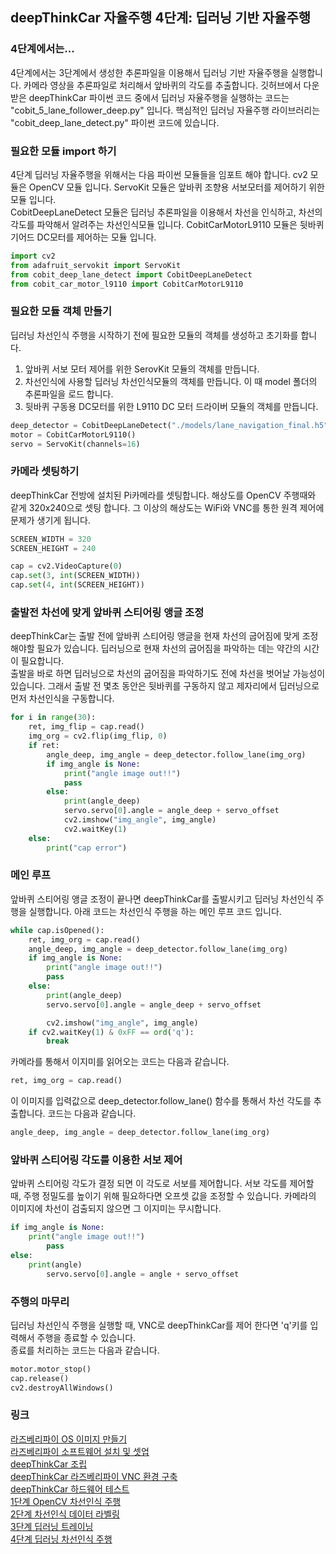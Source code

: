 ## deepThinkCar 자율주행 4단계: 딥러닝 기반 자율주행

### 4단계에서는...
4단계에서는 3단계에서 생성한 추론파일을 이용해서 딥러닝 기반 자율주행을 실행합니다. 카메라 영상을 추론파일로 처리해서 앞바퀴의 각도를 추출합니다. 깃허브에서 다운받은 deepThinkCar 파이썬 코드 중에서 딥러닝 자율주행을 실행하는 코드는 "cobit_5_lane_follower_deep.py" 입니다. 핵심적인 딥러닝 자율주행 라이브러리는 "cobit_deep_lane_detect.py" 파이썬 코드에 있습니다. 

### 필요한 모듈 import 하기
4단계 딥러닝 자율주행을 위해서는 다음 파이썬 모듈들을 임포트 해야 합니다. cv2 모듈은 OpenCV 모듈 입니다. ServoKit 모듈은 앞바퀴 조향용 서보모터를 제어하기 위한 모듈 입니다.     
CobitDeepLaneDetect 모듈은 딥러닝 추론파일을 이용해서 차선을 인식하고, 차선의 각도를 파악해서 알려주는 차선인식모듈 입니다. CobitCarMotorL9110 모듈은 뒷바퀴 기어드 DC모터를 제어하는 모듈 입니다.

```python
import cv2
from adafruit_servokit import ServoKit
from cobit_deep_lane_detect import CobitDeepLaneDetect
from cobit_car_motor_l9110 import CobitCarMotorL9110
```

### 필요한 모듈 객체 만들기
딥러닝 차선인식 주행을 시작하기 전에 필요한 모듈의 객체를 생성하고 초기화를 합니다. 
1. 앞바퀴 서보 모터 제어를 위한 SerovKit 모듈의 객체를 만듭니다. 
2. 차선인식에 사용할 딥러닝 차선인식모듈의 객체를 만듭니다. 이 때 model 폴더의 추론파일을 로드 합니다. 
3. 뒷바퀴 구동용 DC모터를 위한 L9110 DC 모터 드라이버 모듈의 객체를 만듭니다.

```python
deep_detector = CobitDeepLaneDetect("./models/lane_navigation_final.h5")
motor = CobitCarMotorL9110()
servo = ServoKit(channels=16)
```

### 카메라 셋팅하기 
deepThinkCar 전방에 설치된 Pi카메라를 셋팅합니다. 해상도를 OpenCV 주행때와 같게 320x240으로 셋팅 합니다. 그 이상의 해상도는 WiFi와 VNC를 통한 원격 제어에 문제가 생기게 됩니다.
```python
SCREEN_WIDTH = 320
SCREEN_HEIGHT = 240

cap = cv2.VideoCapture(0)
cap.set(3, int(SCREEN_WIDTH))
cap.set(4, int(SCREEN_HEIGHT))
```
### 출발전 차선에 맞게 앞바퀴 스티어링 앵글 조정 
deepThinkCar는 출발 전에 앞바퀴 스티어링 앵글을 현재 차선의 굽어짐에 맞게 조정해야할 필요가 있습니다. 딥러닝으로 현재 차선의 굽어짐을 파악하는 데는 약간의 시간이 필요합니다.    
출발을 바로 하면 딥러닝으로 차선의 굽어짐을 파악하기도 전에 차선을 벗어날 가능성이 있습니다. 그래서 출발 전 몇초 동안은 뒷바퀴를 구동하지 않고 제자리에서 딥러닝으로 먼저 차선인식을 구동합니다. 

```python
for i in range(30):
    ret, img_flip = cap.read()
    img_org = cv2.flip(img_flip, 0)
    if ret:
        angle_deep, img_angle = deep_detector.follow_lane(img_org)
        if img_angle is None:
            print("angle image out!!")
            pass
        else:
            print(angle_deep)
            servo.servo[0].angle = angle_deep + servo_offset			
            cv2.imshow("img_angle", img_angle)
            cv2.waitKey(1)
    else:
        print("cap error")
```	    
		
### 메인 루프  
앞바퀴 스티어링 앵글 조정이 끝나면 deepThinkCar를 출발시키고 딥러닝 차선인식 주행을 실행합니다. 아래 코드는 차선인식 주행을 하는 메인 루프 코드 입니다.  
```python
while cap.isOpened():
    ret, img_org = cap.read()
    angle_deep, img_angle = deep_detector.follow_lane(img_org)
    if img_angle is None:
        print("angle image out!!")
        pass
    else:
        print(angle_deep)
        servo.servo[0].angle = angle_deep + servo_offset

        cv2.imshow("img_angle", img_angle)
    if cv2.waitKey(1) & 0xFF == ord('q'):
        break
```

카메라를 통해서 이지미를 읽어오는 코드는 다음과 같습니다. 
```python
ret, img_org = cap.read()
```
이 이미지를 입력값으로 deep_detector.follow_lane() 함수를 통해서 차선 각도를 추출합니다. 코드는 다음과 같습니다. 
```python
angle_deep, img_angle = deep_detector.follow_lane(img_org)
```

### 앞바퀴 스티어링 각도를 이용한 서보 제어
앞바퀴 스티어링 각도가 결정 되면 이 각도로 서보를 제어합니다. 서보 각도를 제어할 때, 주행 정밀도를 높이기 위해 필요하다면 오프셋 값을 조정할 수 있습니다.
카메라의 이미지에 차선이 검출되지 않으면 그 이지미는 무시합니다. 
```python
if img_angle is None:
    print("angle image out!!")
        pass
else:
    print(angle)
        servo.servo[0].angle = angle + servo_offset
```
### 주행의 마무리
딥러닝 차선인식 주행을 실행할 때, VNC로 deepThinkCar를 제어 한다면 'q'키를 입력해서 주행을 종료할 수 있습니다.    
종료를 처리하는 코드는 다음과 같습니다. 
```python
motor.motor_stop()
cap.release()
cv2.destroyAllWindows() 
```

### 링크
[라즈베리파이 OS 이미지 만들기](https://cobit-git.github.io/deepThinkCar_doc/os)      
[라즈베리파이 소프트웨어 설치 및 셋업](https://cobit-git.github.io/deepThinkCar_doc/setup)      
[deepThinkCar 조립](https://cobit-git.github.io/deepThinkCar_doc/assembly)    
[deepThinkCar 라즈베리파이 VNC 환경 구축](https://cobit-git.github.io/deepThinkCar_doc/vnc)    
[deepThinkCar 하드웨어 테스트](https://cobit-git.github.io/deepThinkCar_doc/hardware)     
[1단계 OpenCV 차선인식 주행](https://cobit-git.github.io/deepThinkCar_doc/step_1)     
[2단계 차선인식 데이터 라벨링](https://cobit-git.github.io/deepThinkCar_doc/step_2)     
[3단계 딥러닝 트레이닝](https://cobit-git.github.io/deepThinkCar_doc/step_3)     
[4단계 딥러닝 차선인식 주행](https://cobit-git.github.io/deepThinkCar_doc/step_4)  


